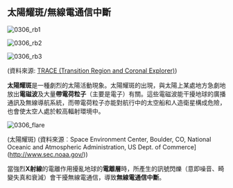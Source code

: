 ## 太陽耀斑/無線電通信中斷

![0306_rb1](./static/0306_rb1.jpg)

![0306_rb2](./static/0306_rb2.jpg)

![0306_rb3]()

(資料來源: [TRACE (Transition Region and Coronal Explorer)](http://trace.lmsal.com/Science/ScientificResults/trace_cdrom/html/trace_images.html))

**太陽耀斑**是一種劇烈的太陽活動現象。太陽耀斑的出現，與太陽上某處地方急劇地放出**電磁波**及大量**帶電荷粒子**（主要是電子）有關。這些電磁波能干擾地球的廣播通訊及無線導航系統，而帶電荷粒子亦能對航行中的太空船和人造衛星構成危險，也會使太空人處於較高輻射環境中。

![0306_flare](./static/0306_flare.jpg) 

(太陽耀斑)
(資料來源︰Space Environment Center, Boulder, CO, National Oceanic and Atmospheric Administration, US Dept. of Commerce](http://www.sec.noaa.gov/))

當強烈**X射線**的電離作用擾亂地球的**電離層**時，所產生的訊號閃爍（意即噪音、畸變失真和衰減）會干擾無線電通信，導致**無線電通信中斷**。
